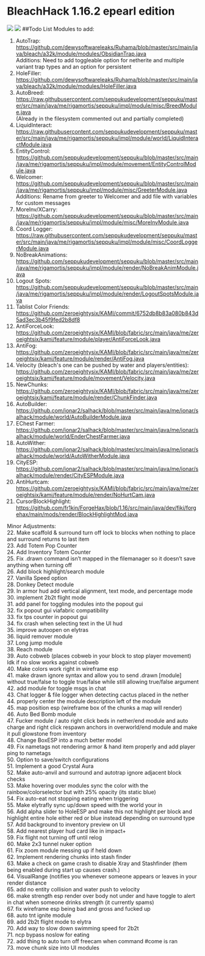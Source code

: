 # BleachHack 1.16.2 epearl edition
![](https://img.shields.io/github/last-commit/22s/bleachhack-1.16-epearl-edition.svg)
![](https://img.shields.io/github/languages/code-size/22s/bleachhack-1.16-epearl-edition.svg)
##Todo List
Modules to add:
1. AutoTrap: <https://github.com/dewysoftwareleaks/Ruhama/blob/master/src/main/java/bleach/a32k/module/modules/ObsidianTrap.java>  
Additions: Need to add toggleable option for netherite and multiple variant trap types and an option for persistent
2. HoleFiller: <https://github.com/dewysoftwareleaks/Ruhama/blob/master/src/main/java/bleach/a32k/module/modules/HoleFiller.java>
3. AutoBreed: <https://raw.githubusercontent.com/seppukudevelopment/seppuku/master/src/main/java/me/rigamortis/seppuku/impl/module/misc/BreedModule.java>  
(Already in the filesystem commented out and partially completed)
4. LiquidInteract: <https://raw.githubusercontent.com/seppukudevelopment/seppuku/master/src/main/java/me/rigamortis/seppuku/impl/module/world/LiquidInteractModule.java>
5. EntityControl: <https://github.com/seppukudevelopment/seppuku/blob/master/src/main/java/me/rigamortis/seppuku/impl/module/movement/EntityControlModule.java>
6. Welcomer: <https://github.com/seppukudevelopment/seppuku/blob/master/src/main/java/me/rigamortis/seppuku/impl/module/misc/GreeterModule.java>  
Additions: Rename from greeter to Welcomer and add file with variables for custom messages
7. MoreInv/XCarry: <https://github.com/seppukudevelopment/seppuku/blob/master/src/main/java/me/rigamortis/seppuku/impl/module/misc/MoreInvModule.java>
8. Coord Logger: <https://raw.githubusercontent.com/seppukudevelopment/seppuku/master/src/main/java/me/rigamortis/seppuku/impl/module/misc/CoordLoggerModule.java>
9. NoBreakAnimations: <https://github.com/seppukudevelopment/seppuku/blob/master/src/main/java/me/rigamortis/seppuku/impl/module/render/NoBreakAnimModule.java>
10. Logout Spots: <https://github.com/seppukudevelopment/seppuku/blob/master/src/main/java/me/rigamortis/seppuku/impl/module/render/LogoutSpotsModule.java>
11. Tablist Color Friends: <https://github.com/zeroeightysix/KAMI/commit/6752db8b83a080b843d5ad3ec3b45f9fed2b8df8>
12. AntiForceLook: <https://github.com/zeroeightysix/KAMI/blob/fabric/src/main/java/me/zeroeightsix/kami/feature/module/player/AntiForceLook.java>
13. AntiFog: <https://github.com/zeroeightysix/KAMI/blob/fabric/src/main/java/me/zeroeightsix/kami/feature/module/render/AntiFog.java>
14. Velocity (bleach's one can be pushed by water and players/entities): <https://github.com/zeroeightysix/KAMI/blob/fabric/src/main/java/me/zeroeightsix/kami/feature/module/movement/Velocity.java>
15. NewChunks: <https://github.com/zeroeightysix/KAMI/blob/fabric/src/main/java/me/zeroeightsix/kami/feature/module/render/ChunkFinder.java>
16. AutoBuilder: <https://github.com/ionar2/salhack/blob/master/src/main/java/me/ionar/salhack/module/world/AutoBuilderModule.java>
17. EChest Farmer: <https://github.com/ionar2/salhack/blob/master/src/main/java/me/ionar/salhack/module/world/EnderChestFarmer.java>
18. AutoWither: <https://github.com/ionar2/salhack/blob/master/src/main/java/me/ionar/salhack/module/world/AutoWitherModule.java>
19. CityESP: <https://github.com/ionar2/salhack/blob/master/src/main/java/me/ionar/salhack/module/render/CityESPModule.java>
20. AntiHurtcam: <https://github.com/zeroeightysix/KAMI/blob/fabric/src/main/java/me/zeroeightsix/kami/feature/module/render/NoHurtCam.java>
21. CursorBlockHighlight: <https://github.com/fr1kin/ForgeHax/blob/1.16/src/main/java/dev/fiki/forgehax/main/mods/render/BlockHighlightMod.java>

Minor Adjustments:  
22. Make scaffold & surround turn off lock to blocks when nothing to place and surround returns to last item  
23. Add Totem Pop Counter  
24. Add Inventory Totem Counter  
25. Fix .drawn command isn’t mapped in the filemanager so it doesn’t save anything when turning off  
26. Add block highlight/search module  
27. Vanilla Speed option  
28. Donkey Detect module  
29. In armor hud add vertical alignment, text mode, and percentage mode  
30. implement 2b2t flight mode  
31. add panel for toggling modules into the popout gui  
32. fix popout gui viafabric compatibility  
33. fix tps counter in popout gui  
34. fix crash when selecting text in the UI hud  
35. improve autoopen on elytras  
36. liquid remover module  
37. Long jump module  
38. Reach module  
39. Auto cobweb (places cobweb in your block to stop player movement)  Idk if no slow works against cobweb  
40. Make colors work right in wireframe esp  
41. make drawn ignore syntax and allow you to send .drawn [module] without true/false to toggle true/false while still allowing true/false argument  
42. add module for toggle msgs in chat  
43. Chat logger & file logger when detecting cactus placed in the nether  
44. properly center the module description left of the module  
45. map position esp (wireframe box of the chunks a map will render)  
46. Auto Bed Bomb module  
47. Fucker module / auto right click beds in nether/end module and auto charge and right click respawn anchors in overworld/end module and make it pull glowstone from inventory  
48. Change BoxESP into a much better model  
49. Fix nametags not rendering armor & hand item properly and add player ping to nametags  
50. Option to save/switch configurations  
51. Implement a good Crystal Aura  
52. Make auto-anvil and surround and autotrap ignore adjacent block checks  
53. Make hovering over modules sync the color with the rainbow/colorselector but with 25% opacity (its static blue)  
54. Fix auto-eat not stopping eating when triggering  
55. Make elytrafly sync up/down speed with the world your in  
56. Add alpha slider to HoleESP and make this not highlight per block and highlight entire hole either red or blue instead depending on surround type  
57. Add background to inventory preview on UI  
58. Add nearest player hud card like in impact+  
59. Fix flight not turning off until relog  
60. Make 2x3 tunnel nuker option  
61. Fix zoom module messing up if held down  
62. Implement rendering chunks into stash finder  
63. Make a check on game crash to disable Xray and Stashfinder (them being enabled during start up causes crash.)  
64. VisualRange (notifies you whenever someone appears or leaves in your render distance  
65. add no entity collision and water push to velocity  
66. make strength esp render over body not under and have toggle to alert in chat when someone drinks strength (it currently spams)  
67. fix wireframe esp being bad and gross and fucked up  
68. auto tnt ignite module  
69. add 2b2t flight mode to elytra  
70. Add way to slow down swimming speed for 2b2t  
71. ncp bypass noslow for eating  
72. add thing to auto turn off freecam when command #come is ran  
73. move chunk size into UI modules